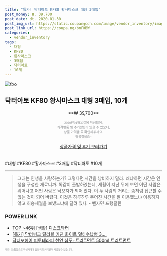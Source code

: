 ```yaml
--- 
title: "특가! 닥터아토 KF80 황사마스크 대형 3매입" 
post_money: ₩. 39,700 
post_date: dt. 2020.01.30 
post_img_url: https://static.coupangcdn.com/image/vendor_inventory/images/2017/09/21/15/2/fab3004d-b23f-49f2-a134-384db1b97f02.jpg 
post_link_url: https://coupa.ng/bnFRBW 
categories: 
  - vendor_inventory 
tags: 
  - 대형 
  - KF80 
  - 황사마스크 
  - 3매입 
  - 닥터아토 
  - 10개 
--- 
```

[![foo](https://static.coupangcdn.com/image/vendor_inventory/images/2017/09/21/15/2/fab3004d-b23f-49f2-a134-384db1b97f02.jpg)](https://coupa.ng/bnFRBW) 

## 닥터아토 KF80 황사마스크 대형 3매입, 10개 
<p style="text-align: center;">**₩ 39,700**</p> 
<p style="text-align: center;"><span style="color: #898c8f; font-family: Georgia,Times,serif; font-size: 0.75em;">2020년01월30일에 작성되어, <br>가격변동 및 추가할인이 있을 수 있으니,<br> 상품 가격을 꼭!확인해주세요.<br>행복하세요~</span> 
</p>	 
<div markdown="0" style="text-align: center;"><a href="https://coupa.ng/bnFRBW" class="btn btn--success">상품가격 및 후기 보러가기</a></div> 
<br><br> 
  #대형 #KF80 #황사마스크 #3매입 #닥터아토 #10개 
<hr> 

> 그대는 인생을 사랑하는가? 그렇다면 시간을 낭비하지 말라. 왜냐하면 시간은 인생을 구성한 재료니까. 똑같이 출발하였는데, 세월이 지난 뒤에 보면 어떤 사람은 뛰어나고 어떤 사람은 낙오자가 되어 있다. 이 두 사람의 거리는 좀처럼 접근할 수 없는 것이 되어 버렸다. 이것은 하루하루 주어진 시간을 잘 이용했느냐 이용하지 않고 허송세월을 보냈느냐에 달려 있다. - 벤자민 프랭클린 


### POWER LINK

* <a href="https://blog.naver.com/fasyy4321/221781648900" target="_blank"> TOP ~46위 [생활] 디스크닥터</a>
* <a href="https://blog.naver.com/an0733/221786463963" target="_blank">[특가] 닥터씽크 릴러블 키친 화이트 멀티수납형 3....</a>
* <a href="https://blog.naver.com/sakai111/221776982602" target="_blank">닥터포헤어 피토테라피 천연 샴푸+트리트먼트 500ml 트리트먼트</a>

<span style="color: #898c8f; font-family: Georgia,Times,serif; font-size: 0.55em;">파트너스활동으로 작성자에게 일정액의 커미션이 제공될수 있습니다.</span> 
